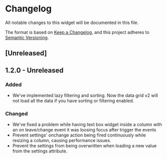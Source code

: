 # Changelog
All notable changes to this widget will be documented in this file.

The format is based on [Keep a Changelog](https://keepachangelog.com/en/1.0.0/), and this project adheres to [Semantic Versioning](https://semver.org/spec/v2.0.0.html).

## [Unreleased]

## 1.2.0 - Unreleased

### Added
- We've implemented lazy filtering and sorting. Now the data grid v2 will not load all the data if you have sorting or filtering enabled.

### Changed
- We've fixed a problem while having text box widget inside a column with an on leave/change event it was loosing focus after trigger the events
- Prevent settings' onchange action being fired continuously while resizing a column, causing performance issues.
- Prevent the settings from being overwritten when loading a new value from the settings attribute.
